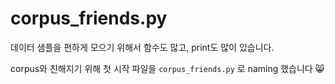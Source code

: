 # corpus_friends.py

데이터 샘플을 편하게 모으기 위해서 함수도 많고, print도 많이 있습니다.

corpus와 친해지기 위해 첫 시작 파일을 `corpus_friends.py` 로 naming 했습니다 😸 

